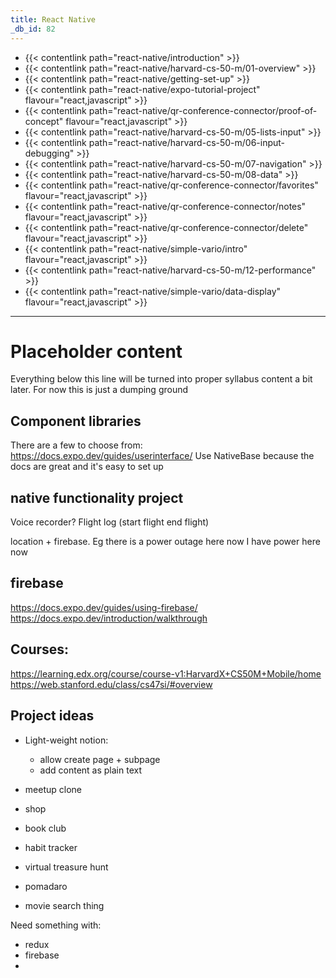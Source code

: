 ```yaml
---
title: React Native
_db_id: 82
---
```


- {{< contentlink path="react-native/introduction" >}}
- {{< contentlink path="react-native/harvard-cs-50-m/01-overview" >}}
- {{< contentlink path="react-native/getting-set-up" >}}
- {{< contentlink path="react-native/expo-tutorial-project" flavour="react,javascript" >}}
- {{< contentlink path="react-native/qr-conference-connector/proof-of-concept" flavour="react,javascript" >}}
- {{< contentlink path="react-native/harvard-cs-50-m/05-lists-input" >}}
- {{< contentlink path="react-native/harvard-cs-50-m/06-input-debugging" >}}
- {{< contentlink path="react-native/harvard-cs-50-m/07-navigation" >}}
- {{< contentlink path="react-native/harvard-cs-50-m/08-data" >}}
- {{< contentlink path="react-native/qr-conference-connector/favorites" flavour="react,javascript" >}}
- {{< contentlink path="react-native/qr-conference-connector/notes" flavour="react,javascript" >}}
- {{< contentlink path="react-native/qr-conference-connector/delete" flavour="react,javascript" >}}
- {{< contentlink path="react-native/simple-vario/intro" flavour="react,javascript" >}}
- {{< contentlink path="react-native/harvard-cs-50-m/12-performance" >}}
- {{< contentlink path="react-native/simple-vario/data-display" flavour="react,javascript" >}}






<!-- - firebase municipal problem logging app 
- location + tag


- geofencing + push?  -->






<!-- - 
- contentlink path="react-native/stanford-cs47si/week-01-intro" >}}
- contentlink path="react-native/stanford-cs47si/week-02-basic-components" >}}
- contentlink path="react-native/stanford-cs47si/week-03-interactive-components-and-debugging" >}}
- contentlink path="react-native/stanford-cs47si/week-04-data-persistance-and-navigation" >}}
- contentlink path="react-native/stanford-cs47si/week-05-passing-data-with-navigation" >}}
- contentlink path="react-native/stanford-cs47si/week-06-nested-navigation" >}}
- contentlink path="react-native/stanford-cs47si/week-07-firebase-and-vanilla" >}}
- contentlink path="react-native/stanford-cs47si/week-08-realm-and-animations" >}}
- contentlink path="react-native/stanford-cs47si/week-09-firebase-auth" >}} -->


------

# Placeholder content

Everything below this line will be turned into proper syllabus content a bit later. For now this is just a dumping ground

## Component libraries

There are a few to choose from: https://docs.expo.dev/guides/userinterface/
Use NativeBase because the docs are great and it's easy to set up

## native functionality project

Voice recorder?
Flight log (start flight end flight)

location + firebase.
Eg there is a power outage here now
I have power here now


## firebase

https://docs.expo.dev/guides/using-firebase/
https://docs.expo.dev/introduction/walkthrough


## Courses:

https://learning.edx.org/course/course-v1:HarvardX+CS50M+Mobile/home
https://web.stanford.edu/class/cs47si/#overview


## Project ideas 

- Light-weight notion:
    - allow create page + subpage 
    - add content as plain text 
    
- meetup clone 
- shop 
- book club
- habit tracker 
- virtual treasure hunt 
- pomadaro 
- movie search thing 

Need something with:
- redux 
- firebase
- 